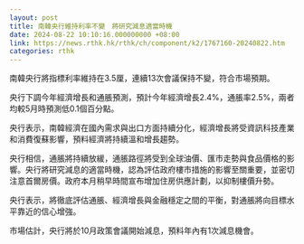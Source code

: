```yaml
---
layout: post
title: 南韓央行維持利率不變　將研究減息適當時機
date: 2024-08-22 10:10:16.000000000 +08:00
link: https://news.rthk.hk/rthk/ch/component/k2/1767160-20240822.htm
categories: rthk
---
```


南韓央行將指標利率維持在3.5厘，連續13次會議保持不變，符合市場預期。

央行下調今年經濟增長和通脹預測，預計今年經濟增長2.4%，通脹率2.5%，兩者均較5月時預測低0.1個百分點。

央行表示，南韓經濟在國內需求與出口方面持續分化，經濟增長將受資訊科技產業和消費復蘇影響，預料經濟將持續溫和增長趨勢。

央行相信，通脹將持續放緩，通脹路徑將受到全球油價、匯市走勢與食品價格的影響。央行將研究減息的適當時機，認為評估政府樓市措施的影響至關重要，並密切注意首爾房價。政府本月稍早時間宣布增加住房供應計劃，以抑制樓價升勢。

央行表示，將徹底評估通脹、經濟增長與金融穩定之間的平衡，對通脹將向目標水平靠近的信心增強。

市場估計，央行將於10月政策會議開始減息，預料年內有1次減息機會。
